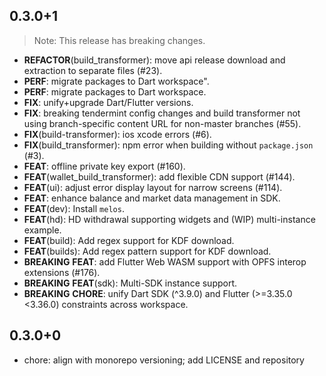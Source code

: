 ## 0.3.0+1

> Note: This release has breaking changes.

 - **REFACTOR**(build_transformer): move api release download and extraction to separate files (#23).
 - **PERF**: migrate packages to Dart workspace".
 - **PERF**: migrate packages to Dart workspace.
 - **FIX**: unify+upgrade Dart/Flutter versions.
 - **FIX**: breaking tendermint config changes and build transformer not using branch-specific content URL for non-master branches (#55).
 - **FIX**(build-transformer): ios xcode errors (#6).
 - **FIX**(build_transformer): npm error when building without `package.json` (#3).
 - **FEAT**: offline private key export (#160).
 - **FEAT**(wallet_build_transformer): add flexible CDN support (#144).
 - **FEAT**(ui): adjust error display layout for narrow screens (#114).
 - **FEAT**: enhance balance and market data management in SDK.
 - **FEAT**(dev): Install `melos`.
 - **FEAT**(hd): HD withdrawal supporting widgets and (WIP) multi-instance example.
 - **FEAT**(build): Add regex support for KDF download.
 - **FEAT**(builds): Add regex pattern support for KDF download.
 - **BREAKING** **FEAT**: add Flutter Web WASM support with OPFS interop extensions (#176).
 - **BREAKING** **FEAT**(sdk): Multi-SDK instance support.
 - **BREAKING** **CHORE**: unify Dart SDK (^3.9.0) and Flutter (>=3.35.0 <3.36.0) constraints across workspace.

## 0.3.0+0

- chore: align with monorepo versioning; add LICENSE and repository
